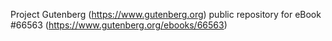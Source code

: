 Project Gutenberg (https://www.gutenberg.org) public repository for
eBook #66563 (https://www.gutenberg.org/ebooks/66563)
